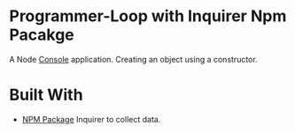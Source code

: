 # Programmer-Loop with Inquirer Npm Pacakge

A Node [Console](https://en.wikipedia.org/wiki/Console_application) application.  Creating an object using a constructor.

# Built With
* [NPM Package](https://www.npmjs.com/package/inquirer) Inquirer to collect data.


